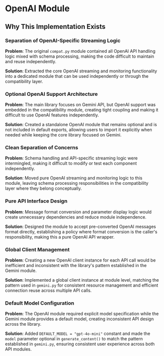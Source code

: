 # OpenAI Module

## Why This Implementation Exists

### Separation of OpenAI-Specific Streaming Logic
**Problem**: The original `compat.py` module contained all OpenAI API handling logic mixed with schema processing, making the code difficult to maintain and reuse independently.

**Solution**: Extracted the core OpenAI streaming and monitoring functionality into a dedicated module that can be used independently or through the compatibility layer.

### Optional OpenAI Support Architecture
**Problem**: The main library focuses on Gemini API, but OpenAI support was embedded in the compatibility module, creating tight coupling and making it difficult to use OpenAI features independently.

**Solution**: Created a standalone OpenAI module that remains optional and is not included in default exports, allowing users to import it explicitly when needed while keeping the core library focused on Gemini.

### Clean Separation of Concerns
**Problem**: Schema handling and API-specific streaming logic were intermingled, making it difficult to modify or test each component independently.

**Solution**: Moved pure OpenAI streaming and monitoring logic to this module, leaving schema processing responsibilities in the compatibility layer where they belong conceptually.

### Pure API Interface Design
**Problem**: Message format conversion and parameter display logic would create unnecessary dependencies and reduce module independence.

**Solution**: Designed the module to accept pre-converted OpenAI messages format directly, establishing a policy where format conversion is the caller's responsibility, making this a pure OpenAI API wrapper.

### Global Client Management
**Problem**: Creating a new OpenAI client instance for each API call would be inefficient and inconsistent with the library's pattern established in the Gemini module.

**Solution**: Implemented a global client instance at module level, matching the pattern used in `gemini.py` for consistent resource management and efficient connection reuse across multiple API calls.

### Default Model Configuration
**Problem**: The OpenAI module required explicit model specification while the Gemini module provides a default model, creating inconsistent API design across the library.

**Solution**: Added `DEFAULT_MODEL = "gpt-4o-mini"` constant and made the `model` parameter optional in `generate_content()` to match the pattern established in `gemini.py`, ensuring consistent user experience across both API modules.